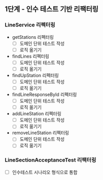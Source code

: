 ## 1단계 - 인수 테스트 기반 리팩터링

### LineService 리펙터링

* getStations 리펙터링
  * [ ] 도메인 단위 테스트 작성
  * [ ] 로직 옮기기
  
* findLines 리펙터링
  * [ ] 도메인 단위 테스트 작성
  * [ ] 로직 옮기기

* findUpStation 리펙터링
    * [ ] 도메인 단위 테스트 작성
    * [ ] 로직 옮기기

* findLineResponseById 리펙터링
    * [ ] 도메인 단위 테스트 작성
    * [ ] 로직 옮기기

* addLineStation 리펙터링
    * [ ] 도메인 단위 테스트 작성
    * [ ] 로직 옮기기

* removeLineStation 리펙터링
    * [ ] 도메인 단위 테스트 작성
    * [ ] 로직 옮기기

### LineSectionAcceptanceTest 리팩터링

* [ ] 인수테스트 시나리오 형식으로 통합
